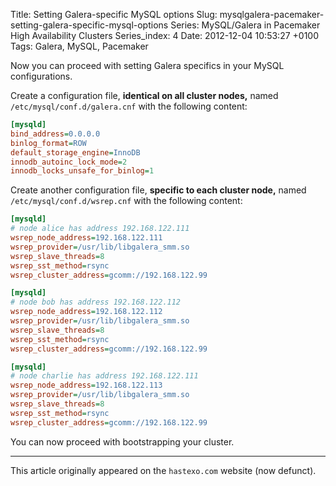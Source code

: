 Title: Setting Galera-specific MySQL options
Slug: mysqlgalera-pacemaker-setting-galera-specific-mysql-options
Series: MySQL/Galera in Pacemaker High Availability Clusters
Series_index: 4
Date: 2012-12-04 10:53:27 +0100
Tags: Galera, MySQL, Pacemaker

Now you can proceed with setting Galera specifics in your MySQL
configurations.

Create a configuration file, **identical on all cluster nodes,** named
`/etc/mysql/conf.d/galera.cnf` with the following content:

```ini
[mysqld]
bind_address=0.0.0.0
binlog_format=ROW
default_storage_engine=InnoDB
innodb_autoinc_lock_mode=2
innodb_locks_unsafe_for_binlog=1
```

Create another configuration file, **specific to each cluster node,**
named `/etc/mysql/conf.d/wsrep.cnf` with the following content:

```ini
[mysqld]
# node alice has address 192.168.122.111
wsrep_node_address=192.168.122.111
wsrep_provider=/usr/lib/libgalera_smm.so
wsrep_slave_threads=8
wsrep_sst_method=rsync
wsrep_cluster_address=gcomm://192.168.122.99
```

```ini
[mysqld]
# node bob has address 192.168.122.112
wsrep_node_address=192.168.122.112
wsrep_provider=/usr/lib/libgalera_smm.so
wsrep_slave_threads=8
wsrep_sst_method=rsync
wsrep_cluster_address=gcomm://192.168.122.99
```

```ini
[mysqld]
# node charlie has address 192.168.122.111
wsrep_node_address=192.168.122.113
wsrep_provider=/usr/lib/libgalera_smm.so
wsrep_slave_threads=8
wsrep_sst_method=rsync
wsrep_cluster_address=gcomm://192.168.122.99
```

You can now proceed with bootstrapping your cluster.
* * *

This article originally appeared on the `hastexo.com` website (now defunct).
